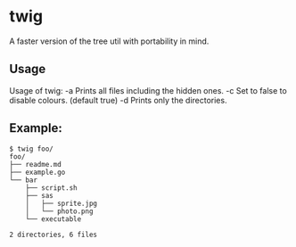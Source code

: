 # twig
A faster version of the tree util with portability in mind.

## Usage
Usage of twig:
  -a	Prints all files including the hidden ones.
  -c	Set to false to disable colours. (default true)
  -d	Prints only the directories.

## Example:
```
$ twig foo/
foo/
├── readme.md
├── example.go
└── bar
    ├── script.sh
    ├── sas
    │   ├── sprite.jpg
    │   └── photo.png
    └── executable

2 directories, 6 files
```
